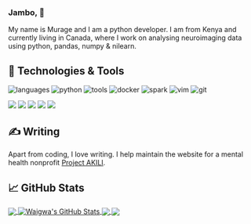 ### Jambo, 👋



My name is Murage and I am a python developer. I am from Kenya and currently living in Canada, where I work on analysing neuroimaging data using python, pandas, numpy & nilearn. 


## 🔧 Technologies & Tools


![languages](https://img.shields.io/static/v1?label=&message=languages:&color=555&style=flat-square)
![python](https://img.shields.io/static/v1?logo=python&label=&message=python&color=111&logoColor=AAA&style=flat-square&link=)
![tools](https://img.shields.io/static/v1?label=&message=tools:&color=555&style=flat-square)
![docker](https://img.shields.io/static/v1?logo=docker&label=&message=docker&color=111&logoColor=AAA&style=flat-square)
![spark](https://img.shields.io/static/v1?logo=apache-spark&label=&message=spark&color=111&logoColor=AAA&style=flat-square)
![vim](https://img.shields.io/static/v1?logo=vim&label=&message=vim&color=111&logoColor=AAA&style=flat-square)
![git](https://img.shields.io/static/v1?logo=git&label=&message=git&color=111&logoColor=AAA&style=flat-square)
&nbsp;&nbsp;&nbsp;


![](https://img.shields.io/badge/Code-Python-informational?style=flat&logo=python&logoColor=white&color=2bbc8a)
![](https://img.shields.io/badge/Code-Make-informational?style=flat&logo=cmake&logoColor=white&color=2bbc8a)
![](https://img.shields.io/badge/Shell-Bash-informational?style=flat&logo=gnu-bash&logoColor=white&color=2bbc8a)
![](https://img.shields.io/badge/Tools-PostgreSQL-informational?style=flat&logo=postgresql&logoColor=white&color=2bbc8a)
![](https://img.shields.io/badge/Tools-Docker-informational?style=flat&logo=docker&logoColor=white&color=2bbc8a)


## &#x270d; Writing

Apart from coding, I love writing. I help maintain the website for a mental health nonprofit [Project AKILI](https://projectakili.com/).

## &#x1f4c8; GitHub Stats

<a href="https://github.com/waigwamacha/waigwamacha">
  <img align="center" src="https://github-readme-stats.vercel.app/api/top-langs/?username=waigwamacha&hide=java,html,tex&title_color=ffffff&text_color=c9cacc&icon_color=2bbc8a&bg_color=1d1f21&langs_count=3" />
</a>
<a href="https://github.com/waigwamacha/waigwamacha">
  <img align="center" src="https://github-readme-stats.vercel.app/api?username=waigwamacha&show_icons=true&line_height=27&count_private=true&title_color=ffffff&text_color=c9cacc&icon_color=2bbc8a&bg_color=1d1f21" alt="Waigwa's GitHub Stats" />
</a>

<a href="https://github.com/waigwamacha/Journal_App">
  <img align="center" src="https://github-readme-stats.vercel.app/api/pin/?username=waigwamacha&repo=Journal_App&title_color=ffffff&text_color=c9cacc&icon_color=2bbc8a&bg_color=1d1f21" />
</a>


<a href="https://github.com/waigwamacha/pythonWorkout">
  <img align="center" src="https://github-readme-stats.vercel.app/api/pin/?username=waigwamacha&repo=pythonWorkout&title_color=ffffff&text_color=c9cacc&icon_color=2bbc8a&bg_color=1d1f21" />
</a>    

<!--
**waigwamacha/waigwamacha** is a ✨ _special_ ✨ repository because its `README.md` (this file) appears on your GitHub profile.

Here are some ideas to get you started:

- 🔭 I’m currently working on ...
- 🌱 I’m currently learning ...
- 👯 I’m looking to collaborate on ...
- 🤔 I’m looking for help with ...
- 💬 Ask me about ...
- 📫 How to reach me: ...
- 😄 Pronouns: ...
- ⚡ Fun fact: ...
-->
